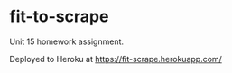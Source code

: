 # fit-to-scrape
Unit 15 homework assignment.

Deployed to Heroku at https://fit-scrape.herokuapp.com/
